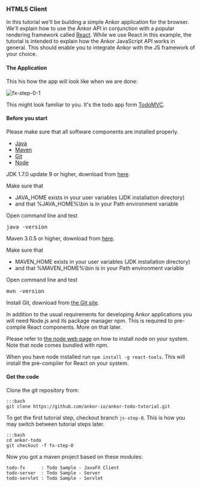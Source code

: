### HTML5 Client

In this tutorial we'll be building a simple Ankor application for the browser.
We'll explain how to use the Ankor API in conjunction with a popular rendering framework called [React][1].
While we use React in this example, the tutorial is intended to explain how the Ankor JavaScript API works in general.
This should enable you to integrate Ankor with the JS framework of your choice.

#### The Application

This his how the app will look like when we are done:

![fx-step-0-1](http://ankor.io/static/images/tutorial/js-step-0-1.png)

This might look familiar to you. It's the todo app form [TodoMVC](http://todomvc.com/).

#### Before you start

Please make sure that all software components are installed properly.

<div class="tabbable ">
    <ul class="nav nav-tabs">
        <li class="active"><a href="#tab1" data-toggle="tab">Java</a></li>
        <li><a href="#tab2" data-toggle="tab">Maven</a></li>
        <li><a href="#tab3" data-toggle="tab">Git</a></li>
        <li><a href="#tab4" data-toggle="tab">Node</a></li>
    </ul>
    <div class="tab-content">
        <div class="tab-pane active" id="tab1">
            <p>JDK 1.7.0 update 9 or higher, download from <a href="http://www.oracle.com/technetwork/java/javase/downloads/index.html">here</a>.</p>
            <p>Make sure that<p></p>
            <ul>
                <li>JAVA_HOME exists in your user variables (JDK installation directory)</li>
                <li>and that %JAVA_HOME%\bin is in your Path environment variable</li>
            </ul>
            <p>Open command line and test</p>
            <pre>java -version</pre>
        </div>
        <div class="tab-pane" id="tab2">
            <p>Maven 3.0.5 or higher, download from <a href="http://maven.apache.org/download.cgi">here</a>.</p>
            <p>Make sure that<p></p>
            <ul>
                <li>MAVEN_HOME exists in your user variables (JDK installation directory)</li>
                <li>and that %MAVEN_HOME%\bin is in your Path environment variable</li>
            </ul>
            <p>Open command line and test</p>
            <pre>mvn -version</pre>
        </div>
        <div class="tab-pane" id="tab3">
            <p>Install Git, download from <a href="http://git-scm.com/download">the Git site</a>.</p>
        </div>
        <div class="tab-pane" id="tab4">
            <p>In addition to the usual requirements for developing Ankor applications you will need Node.js and its package manager npm.
            This is required to pre-compile React components. More on that later.</p>
            <p>Please refer to <a href="http://nodejs.org/">the node web page</a> on how to install node on your system. 
            Note that node comes bundled with npm.</p>
            <p>When you have node installed run <code>npm install -g react-tools</code>. 
            This will install the pre-compiler for React on your system.</p>
        </div>
    </div>
</div>

#### Get the code

Clone the git repository from:

    :::bash
    git clone https://github.com/ankor-io/ankor-todo-tutorial.git

To get the first tutorial step, checkout branch `js-step-0`.
This is how you may switch between tutorial steps later.

    :::bash
    cd ankor-todo
    git checkout -f fx-step-0

Now you got a maven project based on these modules:

    todo-fx      : Todo Sample - JavaFX Client
    todo-server  : Todo Sample - Server
    todo-servlet : Todo Sample - Servlet

[1]: http://facebook.github.io/react/
